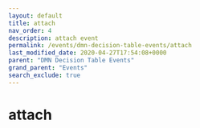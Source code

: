```yaml
---
layout: default
title: attach
nav_order: 4
description: attach event
permalink: /events/dmn-decision-table-events/attach
last_modified_date: 2020-04-27T17:54:08+0000
parent: "DMN Decision Table Events"
grand_parent: "Events"
search_exclude: true
---
```


# attach
